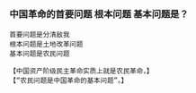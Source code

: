 ### 中国革命的首要问题  根本问题 基本问题是？
    首要问题是分清敌我
    根本问题是土地改革问题
    基本问题是农民问题

    【中国资产阶级民主革命实质上就是农民革命，】
    【“农民问题是中国革命的基本问题”。】
